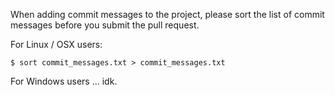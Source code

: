 When adding commit messages to the project, please sort the list of commit messages before you submit the pull request.

For Linux / OSX users:

    $ sort commit_messages.txt > commit_messages.txt

For Windows users ... idk.
